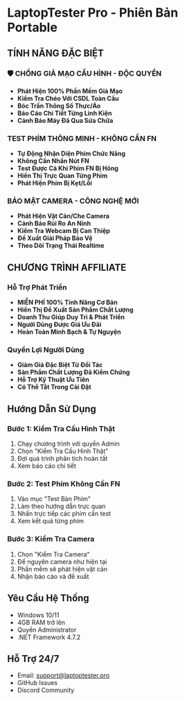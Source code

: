 ﻿# LaptopTester Pro - Phiên Bản Portable

##  TÍNH NĂNG ĐẶC BIỆT

### 🛡️ CHỐNG GIẢ MẠO CẤU HÌNH - ĐỘC QUYỀN
- **Phát Hiện 100% Phần Mềm Giả Mạo**
- **Kiểm Tra Chéo Với CSDL Toàn Cầu**
- **Bóc Trần Thông Số Thực/Ảo**
- **Báo Cáo Chi Tiết Từng Linh Kiện**
- **Cảnh Báo Máy Đã Qua Sửa Chữa**

###  TEST PHÍM THÔNG MINH - KHÔNG CẦN FN
- **Tự Động Nhận Diện Phím Chức Năng**
- **Không Cần Nhấn Nút FN**
- **Test Được Cả Khi Phím FN Bị Hỏng**
- **Hiển Thị Trực Quan Từng Phím**
- **Phát Hiện Phím Bị Kẹt/Lỗi**

###  BẢO MẬT CAMERA - CÔNG NGHỆ MỚI
- **Phát Hiện Vật Cản/Che Camera**
- **Cảnh Báo Rủi Ro An Ninh**
- **Kiểm Tra Webcam Bị Can Thiệp**
- **Đề Xuất Giải Pháp Bảo Vệ**
- **Theo Dõi Trạng Thái Realtime**

##  CHƯƠNG TRÌNH AFFILIATE

### Hỗ Trợ Phát Triển
- **MIỄN PHÍ 100% Tính Năng Cơ Bản**
- **Hiển Thị Đề Xuất Sản Phẩm Chất Lượng**
- **Doanh Thu Giúp Duy Trì & Phát Triển**
- **Người Dùng Được Giá Ưu Đãi**
- **Hoàn Toàn Minh Bạch & Tự Nguyện**

### Quyền Lợi Người Dùng
- **Giảm Giá Đặc Biệt Từ Đối Tác**
- **Sản Phẩm Chất Lượng Đã Kiểm Chứng**
- **Hỗ Trợ Kỹ Thuật Ưu Tiên**
- **Có Thể Tắt Trong Cài Đặt**

##  Hướng Dẫn Sử Dụng

### Bước 1: Kiểm Tra Cấu Hình Thật
1. Chạy chương trình với quyền Admin
2. Chọn "Kiểm Tra Cấu Hình Thật"
3. Đợi quá trình phân tích hoàn tất
4. Xem báo cáo chi tiết

### Bước 2: Test Phím Không Cần FN
1. Vào mục "Test Bàn Phím"
2. Làm theo hướng dẫn trực quan
3. Nhấn trực tiếp các phím cần test
4. Xem kết quả từng phím

### Bước 3: Kiểm Tra Camera
1. Chọn "Kiểm Tra Camera"
2. Để nguyên camera như hiện tại
3. Phần mềm sẽ phát hiện vật cản
4. Nhận báo cáo và đề xuất

##  Yêu Cầu Hệ Thống
- Windows 10/11
- 4GB RAM trở lên
- Quyền Administrator
- .NET Framework 4.7.2

##  Hỗ Trợ 24/7
- Email: support@laptoptester.pro
- GitHub Issues
- Discord Community
